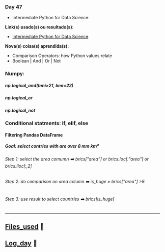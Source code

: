 ### Day 47

 - Intermediate Python for Data Science

**Link(s) usado(s) ou resultado(s):** 

 - [Intermediate Python for Data Science](https://campus.datacamp.com/courses/intermediate-python-for-data-science/dictionaries-pandas?ex=14 "Intermediate Python for Data Science")

 **Nova(s) coisa(s) aprendida(s):**
- Comparison Operators: how Python values relate
- Boolean | And | Or | Not
### Numpy: 
##### np.logical_and(bmi>21, bmi<22)
##### np.logical_or
##### np.logical_not
### Conditional statments: if, elif, else
#### Filtering Pandas DataFrame
##### Goal: select contries with are over 8 mm km² 
###### Step 1: select the area comumn :arrow_right: brics["area"] or brics.loc[:"area"] or brics.iloc[:,2]
###### Step 2: do comparison on area column :arrow_right: is_huge = brics["area"] >8
###### Step 3: use result to select countries :arrow_right: brics[is_huge]

----------------

## [Files_used](https://github.com/mrncstt/100-days-of-code/tree/master/files/datacamp/python/Intermediate_Python_for_Data_Science "Files_used") :file_folder:
## [Log_day](https://github.com/mrncstt/100-days-of-code/blob/master/README.md "Log_day")  :scroll:
